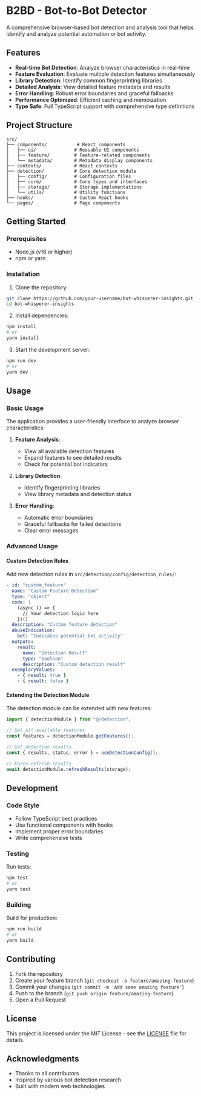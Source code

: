# B2BD - Bot-to-Bot Detector

A comprehensive browser-based bot detection and analysis tool that helps identify and analyze potential automation or bot activity.

## Features

- **Real-time Bot Detection**: Analyze browser characteristics in real-time
- **Feature Evaluation**: Evaluate multiple detection features simultaneously
- **Library Detection**: Identify common fingerprinting libraries
- **Detailed Analysis**: View detailed feature metadata and results
- **Error Handling**: Robust error boundaries and graceful fallbacks
- **Performance Optimized**: Efficient caching and memoization
- **Type Safe**: Full TypeScript support with comprehensive type definitions

## Project Structure

```
src/
├── components/           # React components
│   ├── ui/              # Reusable UI components
│   ├── feature/         # Feature-related components
│   └── metadata/        # Metadata display components
├── contexts/            # React contexts
├── detection/           # Core detection module
│   ├── config/          # Configuration files
│   ├── core/            # Core types and interfaces
│   ├── storage/         # Storage implementations
│   └── utils/           # Utility functions
├── hooks/               # Custom React hooks
└── pages/               # Page components
```

## Getting Started

### Prerequisites

- Node.js (v16 or higher)
- npm or yarn

### Installation

1. Clone the repository:

```bash
git clone https://github.com/your-username/bot-whisperer-insights.git
cd bot-whisperer-insights
```

2. Install dependencies:

```bash
npm install
# or
yarn install
```

3. Start the development server:

```bash
npm run dev
# or
yarn dev
```

## Usage

### Basic Usage

The application provides a user-friendly interface to analyze browser characteristics:

1. **Feature Analysis**:

   - View all available detection features
   - Expand features to see detailed results
   - Check for potential bot indicators

2. **Library Detection**:

   - Identify fingerprinting libraries
   - View library metadata and detection status

3. **Error Handling**:
   - Automatic error boundaries
   - Graceful fallbacks for failed detections
   - Clear error messages

### Advanced Usage

#### Custom Detection Rules

Add new detection rules in `src/detection/config/detection_rules/`:

```yaml
- id: "custom_feature"
  name: "Custom Feature Detection"
  type: "object"
  code: |
    (async () => {
      // Your detection logic here
    })()
  description: "Custom feature detection"
  abuseIndication:
    bot: "Indicates potential bot activity"
  outputs:
    result:
      name: "Detection Result"
      type: "boolean"
      description: "Custom detection result"
  exemplaryValues:
    - { result: true }
    - { result: false }
```

#### Extending the Detection Module

The detection module can be extended with new features:

```typescript
import { detectionModule } from "@/detection";

// Get all available features
const features = detectionModule.getFeatures();

// Get detection results
const { results, status, error } = useDetectionConfig();

// Force refresh results
await detectionModule.refreshResults(storage);
```

## Development

### Code Style

- Follow TypeScript best practices
- Use functional components with hooks
- Implement proper error boundaries
- Write comprehensive tests

### Testing

Run tests:

```bash
npm test
# or
yarn test
```

### Building

Build for production:

```bash
npm run build
# or
yarn build
```

## Contributing

1. Fork the repository
2. Create your feature branch (`git checkout -b feature/amazing-feature`)
3. Commit your changes (`git commit -m 'Add some amazing feature'`)
4. Push to the branch (`git push origin feature/amazing-feature`)
5. Open a Pull Request

## License

This project is licensed under the MIT License - see the [LICENSE](LICENSE) file for details.

## Acknowledgments

- Thanks to all contributors
- Inspired by various bot detection research
- Built with modern web technologies
